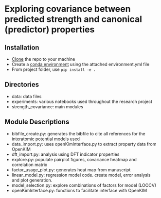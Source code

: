 # Exploring covariance between predicted strength and canonical (predictor) properties

## Installation
- [Clone](https://docs.github.com/en/repositories/creating-and-managing-repositories/cloning-a-repository) the repo to your machine
- Create a [conda environment](https://docs.conda.io/projects/conda/en/latest/user-guide/tasks/manage-environments.html#creating-an-environment-from-an-environment-yml-file) using the attached environment.yml file 
- From project folder, use `pip install -e .`

## Directories
- data: data files
- experiments: various notebooks used throughout the research project
- strength_covariance: main modules

## Module Descriptions
- bibfile_create.py: generates the bibfile to cite all references for the interatomic potential models used
- data_import.py: uses openKimInterface.py to extract property data from OpenKIM
- dft_import.py: analysis using DFT indicator properties
- explore.py: populate pairplot figures, covariance heatmap and correlation matrix
- factor_usage_plot.py: generates heat map from manuscript
- linear_model.py: regression model code. create model, error analysis and plot generation.
- model_selection.py: explore combinations of factors for model (LOOCV)
- openKimInterface.py: functions to facilitate interface with OpenKIM
